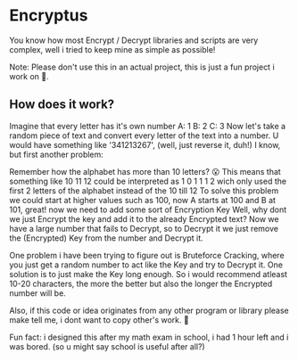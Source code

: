 # Encryptus

You know how most Encrypt / Decrypt libraries and scripts are very complex, well i tried to keep mine as simple as possible!

Note: Please don't use this in an actual project, this is just a fun project i work on 🙂.

## How does it work?

Imagine that every letter has it's own number
	A: 1
	B: 2
	C: 3
Now let's take a random piece of text and convert every letter of the text into a number.
U would have something like '341213267', (well, just reverse it, duh!) I know, but first another problem:

Remember how the alphabet has more than 10 letters? 😮
This means that something like 10 11 12 could be interpreted as 1 0 1 1 1 2 wich only used the first 2 letters of the alphabet instead of the 10 till 12
To solve this problem we could start at higher values such as 100, now A starts at 100 and B at 101, great! now we need to add some sort of Encryption Key
Well, why dont we just Encrypt the key and add it to the already Encrypted text? Now we have a large number that fails to Decrypt, so to Decrypt it we just remove the (Encrypted) Key from the number and Decrypt it.

One problem i have been trying to figure out is Bruteforce Cracking, where you just get a random number to act like the Key and try to Decrypt it. One solution is to just make the Key long enough.
So i would recommend atleast 10-20 characters, the more the better but also the longer the Encrypted number will be.

Also, if this code or idea originates from any other program or library please make tell me, i dont want to copy other's work. 🫤

Fun fact: i designed this after my math exam in school, i had 1 hour left and i was bored. (so u might say school is useful after all?)
